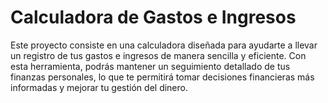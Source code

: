# Calculadora de Gastos e Ingresos

Este proyecto consiste en una calculadora diseñada para ayudarte a llevar un registro de tus gastos e ingresos de manera sencilla y eficiente. Con esta herramienta, podrás mantener un seguimiento detallado de tus finanzas personales, lo que te permitirá tomar decisiones financieras más informadas y mejorar tu gestión del dinero.
